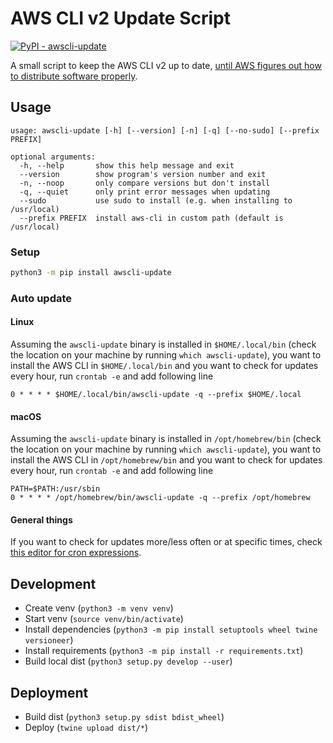 # AWS CLI v2 Update Script
[![PyPI - awscli-update](https://img.shields.io/pypi/v/awscli-update.svg?color=blue&label=awscli-update)](https://pypi.org/project/awscli-update)

A small script to keep the AWS CLI v2 up to date,
[until AWS figures out how to distribute software
properly](https://github.com/aws/aws-cli/issues/4947).

## Usage
```
usage: awscli-update [-h] [--version] [-n] [-q] [--no-sudo] [--prefix PREFIX]

optional arguments:
  -h, --help       show this help message and exit
  --version        show program's version number and exit
  -n, --noop       only compare versions but don't install
  -q, --quiet      only print error messages when updating
  --sudo           use sudo to install (e.g. when installing to /usr/local)
  --prefix PREFIX  install aws-cli in custom path (default is /usr/local)
```

### Setup
```bash
python3 -m pip install awscli-update
```

### Auto update
#### Linux
Assuming the `awscli-update` binary is installed in `$HOME/.local/bin`
(check the location on your machine by running `which awscli-update`),
you want to install the AWS CLI in `$HOME/.local/bin` and
you want to check for updates every hour,
run `crontab -e` and add following line
```
0 * * * * $HOME/.local/bin/awscli-update -q --prefix $HOME/.local
```

#### macOS
Assuming the `awscli-update` binary is installed in `/opt/homebrew/bin`
(check the location on your machine by running `which awscli-update`),
you want to install the AWS CLI in `/opt/homebrew/bin` and
you want to check for updates every hour,
run `crontab -e` and add following line
```
PATH=$PATH:/usr/sbin
0 * * * * /opt/homebrew/bin/awscli-update -q --prefix /opt/homebrew
```

#### General things
If you want to check for updates more/less often or at specific times,
check [this editor for cron expressions](https://crontab.guru/).

## Development
- Create venv (`python3 -m venv venv`)
- Start venv (`source venv/bin/activate`)
- Install dependencies (`python3 -m pip install setuptools wheel twine versioneer`)
- Install requirements (`python3 -m pip install -r requirements.txt`)
- Build local dist (`python3 setup.py develop --user`)

## Deployment
- Build dist (`python3 setup.py sdist bdist_wheel`)
- Deploy (`twine upload dist/*`)

